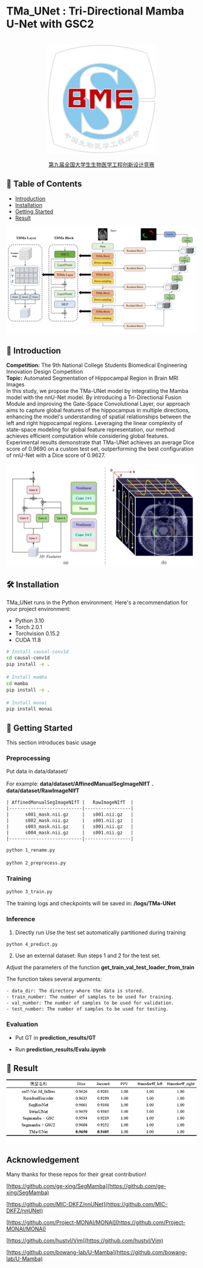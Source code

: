 # TMa_UNet : Tri-Directional Mamba U-Net with GSC2

<p align="center">
    <br>
    <img src="image/logo.png"/>
    <br>
<p>

<p align="center">
<a href="https://www.bmedesign.cn/#/home">第九届全国大学生生物医学工程创新设计竞赛</a>

## 📖 Table of Contents
- [Introduction](#-introduction)
- [Installation](#%EF%B8%8F-installation)
- [Getting Started](#-getting-started)
- [Result](#-result)

![](image/TMa_UNet.png)

## 📝 Introduction
**Competition:**  The 9th National College Students Biomedical Engineering Innovation Design Competition\
**Topic:**  Automated Segmentation of Hippocampal Region in Brain MRI Images\
In this study, we propose the TMa-UNet model by integrating the Mamba model with the nnU-Net model. By introducing a Tri-Directional Fusion Module and improving the Gate-Space Convolutional Layer, our approach aims to capture global features of the hippocampus in multiple directions, enhancing the model's understanding of spatial relationships between the left and right hippocampal regions. Leveraging the linear complexity of state-space modeling for global feature representation, our method achieves efficient computation while considering global features. Experimental results demonstrate that TMa-UNet achieves an average Dice score of 0.9690 on a custom test set, outperforming the best configuration of nnU-Net with a Dice score of 0.9627.

![](image/GSC2_FLAT.jpg)

## 🛠️ Installation

TMa_UNet runs in the Python environment. Here's a recommendation for your project environment:
- Python 3.10
- Torch 2.0.1
- Torchvision 0.15.2
- CUDA 11.8

```bash
# Install causal-conv1d 
cd causal-conv1d
pip install -e .

# Install mamba
cd mamba
pip install -e .

# Install monai 
pip install monai
```

## 🚀 Getting Started

This section introduces basic usage

### Preprocessing

Put data in data/dataset/ 

For example: **data/dataset/AffinedManualSegImageNIfT** 、 **data/dataset/RawImageNIfT**
    
    | AffinedManualSegImageNIfT |   RawImageNIfT  |
    |---------------------------|-----------------|
    |      s001_mask.nii.gz     |   s001.nii.gz   |
    |      s002_mask.nii.gz     |   s001.nii.gz   |
    |      s003_mask.nii.gz     |   s001.nii.gz   |
    |      s004_mask.nii.gz     |   s001.nii.gz   |
    |---------------------------|-----------------|

```bash 
python 1_rename.py

python 2_preprocess.py
```

### Training 

```bash 
python 3_train.py
```

The training logs and checkpoints will be saved in:  **/logs/TMa-UNet**

### Inference 

1. Directly run Use the test set automatically partitioned during training

```bash 
python 4_predict.py
```
2. Use an external dataset:
Run steps 1 and 2 for the test set.

Adjust the parameters of the function **get_train_val_test_loader_from_train**

The function takes several arguments:

    - data_dir: The directory where the data is stored.
    - train_number: The number of samples to be used for training.
    - val_number: The number of samples to be used for validation.
    - test_number: The number of samples to be used for testing.
    
### Evaluation

- Put GT in **prediction_results/GT**

- Run **prediction_results/Evalu.ipynb**

## 🎉 Result
![](image/Result.png)  


## Acknowledgement
Many thanks for these repos for their great contribution!

[https://github.com/ge-xing/SegMamba](https://github.com/ge-xing/SegMamba)

[https://github.com/MIC-DKFZ/nnUNet](https://github.com/MIC-DKFZ/nnUNet)

[https://github.com/Project-MONAI/MONAI](https://github.com/Project-MONAI/MONAI)

[https://github.com/hustvl/Vim](https://github.com/hustvl/Vim)

[https://github.com/bowang-lab/U-Mamba](https://github.com/bowang-lab/U-Mamba)
